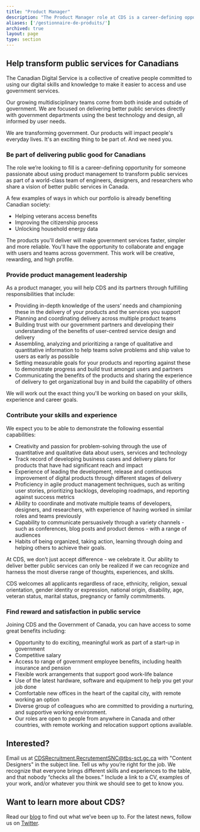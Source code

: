 ```yaml
---
title: "Product Manager"
description: "The Product Manager role at CDS is a career-defining opportunity for someone passionate about using product management to transform public services as part of a world-class team of engineers, designers, and researchers who share a vision of better public services in Canada."
aliases: ['/gestionnaire-de-produits/']
archived: true
layout: page
type: section
---
```

## Help transform public services for Canadians
            
The Canadian Digital Service is a collective of creative people committed to using our digital skills and knowledge to make it easier to access and use government services.

Our growing multidisciplinary teams come from both inside and outside of government. We are focused on delivering better public services directly with government departments using the best technology and design, all informed by user needs.

We are transforming government. Our products will impact people's everyday lives. It's an exciting thing to be part of. And we need you.

### Be part of delivering public good for Canadians
            
The role we’re looking to fill is a career-defining opportunity for someone passionate about using product management to transform public services as part of a world-class team of engineers, designers, and researchers who share a vision of better public services in Canada.
            
A few examples of ways in which our portfolio is already benefiting Canadian society:

* Helping veterans access benefits
* Improving the citizenship process
* Unlocking household energy data
			
The products you'll deliver will make government services faster, simpler and more reliable. You'll have the opportunity to collaborate and engage with users and teams across government. This work will be creative, rewarding, and high profile.
            
### Provide product management leadership
            
As a product manager, you will help CDS and its partners through fulfilling responsibilities that include:

* Providing in-depth knowledge of the users’ needs and championing these in the delivery of your products and the services you support
* Planning and coordinating delivery across multiple product teams
* Building trust with our government partners and developing their understanding of the benefits of user-centred service design and delivery
* Assembling, analyzing and prioritizing a range of qualitative and quantitative information to help teams solve problems and ship value to users as early as possible
* Setting measurable goals for your products and reporting against these to demonstrate progress and build trust amongst users and partners
* Communicating the benefits of the products and sharing the experience of delivery to get organizational buy in and build the capability of others
			
We will work out the exact thing you'll be working on based on your skills, experience and career goals.
			
### Contribute your skills and experience
            
We expect you to be able to demonstrate the following essential capabilities:

* Creativity and passion for problem-solving through the use of quantitative and qualitative data about users, services and technology
* Track record of developing business cases and delivery plans for products that have had significant reach and impact 
* Experience of leading the development, release and continuous improvement of digital products through different stages of delivery
* Proficiency in agile product management techniques, such as writing user stories, prioritizing backlogs, developing roadmaps, and reporting against success metrics
* Ability to coordinate and motivate multiple teams of developers, designers, and researchers, with experience of having worked in similar roles and teams previously
* Capability to communicate persuasively through a variety channels - such as conferences, blog posts and product demos - with a range of audiences
* Habits of being organized, taking action, learning through doing and helping others to achieve their goals.
			
At CDS, we don’t just accept difference - we celebrate it. Our ability to deliver better public services can only be realized if we can recognize and harness the most diverse range of thoughts, experiences, and skills.
            
CDS welcomes all applicants regardless of race, ethnicity, religion, sexual orientation, gender identity or expression, national origin, disability, age, veteran status, marital status, pregnancy or family commitments.
            
### Find reward and satisfaction in public service
            
Joining CDS and the Government of Canada, you can have access to some great benefits including:
            
* Opportunity to do exciting, meaningful work as part of a start-up in government
* Competitive salary
* Access to range of government employee benefits, including health insurance and pension
* Flexible work arrangements that support good work-life balance
* Use of the latest hardware, software and equipment to help you get your job done
* Comfortable new offices in the heart of the capital city, with remote working an option
* Diverse group of colleagues who are committed to providing a nurturing, and supportive working environment.
* Our roles are open to people from anywhere in Canada and other countries, with remote working and relocation support options available.
            
## Interested?

Email us at [CDSRecruitment.RecrutementSNC@tbs-sct.gc.ca](mailto:CDSRecruitment.RecrutementSNC@tbs-sct.gc.ca) with "Content Designers" in the subject line. Tell us why you’re right for the job. We recognize that everyone brings different skills and experiences to the table, and that nobody “checks all the boxes.” Include a link to a CV, examples of your work, and/or whatever you think we should see to get to know you.

## Want to learn more about CDS?

Read our [blog](https://digital.canada.ca/blog/) to find out what we’ve been up to.
For the latest news, follow us on [Twitter](https://twitter.com/CDS_GC).
